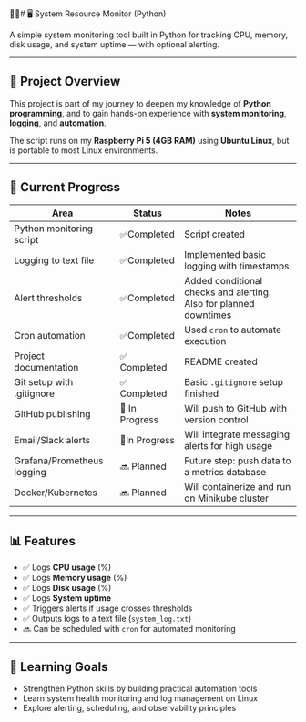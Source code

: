 🚧🚧# 🖥️ System Resource Monitor (Python)

A simple system monitoring tool built in Python for tracking CPU, memory, disk usage, and system uptime — with optional alerting.

---

## 📌 Project Overview

This project is part of my journey to deepen my knowledge of **Python programming**, and to gain hands-on experience with **system monitoring**, **logging**, and **automation**.

The script runs on my **Raspberry Pi 5 (4GB RAM)** using **Ubuntu Linux**, but is portable to most Linux environments.

---

## 🚧 Current Progress

| Area                      | Status        | Notes                                                                 |
|---------------------------|---------------|-----------------------------------------------------------------------|
| Python monitoring script  | ✅Completed   | Script created                                                        |
| Logging to text file      | ✅Completed   | Implemented basic logging with timestamps                             |
| Alert thresholds          | ✅Completed   | Added conditional checks and alerting. Also for planned downtimes     |
| Cron automation           | ✅Completed   | Used `cron` to automate execution                                     |
| Project documentation     | ✅ Completed  | README created                                                        |
| Git setup with .gitignore | ✅ Completed  | Basic `.gitignore` setup finished                                     |
| GitHub publishing         | 🚧 In Progress| Will push to GitHub with version control                              |
| Email/Slack alerts        | 🚧In Progress | Will integrate messaging alerts for high usage                        |
| Grafana/Prometheus logging| 🔜 Planned     | Future step: push data to a metrics database                         |
| Docker/Kubernetes         | 🔜 Planned     | Will containerize and run on Minikube cluster                        |

---

## 📊 Features

- ✅  Logs **CPU usage** (%)
- ✅ Logs **Memory usage** (%)
- ✅ Logs **Disk usage** (%)
- ✅ Logs **System uptime**
- ✅ Triggers alerts if usage crosses thresholds
- ✅ Outputs logs to a text file (`system_log.txt`)
- 🔜 Can be scheduled with `cron` for automated monitoring

---

## 🧠 Learning Goals

- Strengthen Python skills by building practical automation tools
- Learn system health monitoring and log management on Linux
- Explore alerting, scheduling, and observability principles
